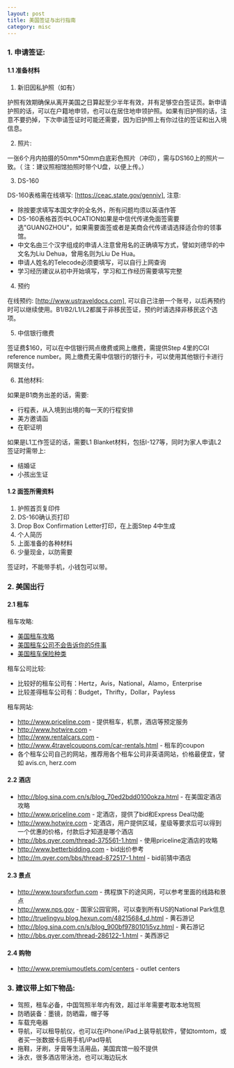 ```yaml
---
layout: post
title: 美国签证与出行指南
category: misc
---
```


### 1. 申请签证:

#### 1.1 准备材料

1) 新旧因私护照（如有）

护照有效期确保从离开美国之日算起至少半年有效，并有足够空白签证页。新申请护照的话，可以在户籍地申领，也可以在居住地申领护照。如果有旧护照的话，注意不要扔掉，下次申请签证时可能还需要，因为旧护照上有你过往的签证和出入境信息。

2) 照片:

一张6个月内拍摄的50mm*50mm白底彩色照片（冲印），需与DS160上的照片一致。（ 注：建议照相馆拍照时带个U盘，以便上传。） 

3) DS-160

DS-160表格需在线填写: [https://ceac.state.gov/genniv], 注意: 

* 除按要求填写本国文字的全名外，所有问题均须以英语作答
* DS-160表格首页中LOCATION如果是中信代传递免面签需要选"GUANGZHOU"，如果需要面签或者是美商会代传递请选择适合你的领事馆。
* 中文名由三个汉字组成的申请人注意曾用名的正确填写方式，譬如刘德华的中文名为Liu Dehua，曾用名则为Liu De Hua。
* 申请人姓名的Telecode必须要填写，可以自行上网查询
* 学习经历建议从初中开始填写，学习和工作经历需要填写完整

4) 预约

在线预约: [http://www.ustraveldocs.com], 可以自己注册一个账号，以后再预约时可以继续使用。B1/B2/L1/L2都属于非移民签证，预约时请选择非移民这个选项。

5) 中信银行缴费

签证费$160，可以在中信银行网点缴费或网上缴费，需提供Step 4里的CGI reference number。网上缴费无需中信银行的银行卡，可以使用其他银行卡进行网银支付。

6) 其他材料:

如果是B1商务出差的话，需要:

* 行程表，从入境到出境的每一天的行程安排
* 美方邀请函
* 在职证明

如果是L1工作签证的话，需要L1 Blanket材料，包括I-127等，同时为家人申请L2签证时需带上:

* 结婚证
* 小孩出生证

#### 1.2 面签所需资料

1. 护照首页复印件
2.  DS-160确认页打印
3. Drop Box Confirmation Letter打印，在上面Step 4中生成
4. 个人简历
5. 上面准备的各种材料
6. 少量现金，以防需要

签证时，不能带手机，小钱包可以带。

### 2. 美国出行

#### 2.1 租车

租车攻略:

* [美国租车攻略](http://www.nemoliu.com/2011/01/10/%E7%BE%8E%E5%9B%BD%E7%A7%9F%E8%BD%A6%E6%94%BB%E7%95%A5/)
* [美国租车公司不会告诉你的5件事](http://www.bnet.com.cn/2012/0419/2089465.shtml)
* [美国租车保险种类](http://bbs.qyer.com/thread-50067-1.html)

租车公司比较:

* 比较好的租车公司有：Hertz，Avis，National，Alamo，Enterprise
* 比较差得租车公司有：Budget，Thrifty，Dollar，Payless

租车网站:

* <http://www.priceline.com> - 提供租车，机票，酒店等预定服务
* <http://www.hotwire.com> - 
* <http://www.rentalcars.com> - 
* <http://www.4travelcoupons.com/car-rentals.html> - 租车的coupon
* 各个租车公司自己的网站，推荐用各个租车公司非英语网站，价格最便宜，譬如 avis.cn, herz.com

#### 2.2 酒店

* <http://blog.sina.com.cn/s/blog_70ed2bdd0100okza.html> - 在美国定酒店攻略
* <http://www.priceline.com> - 定酒店，提供了bid和Express Deal功能
* <http://www.hotwire.com> - 定酒店，用户提供区域，星级等要求后可以得到一个优惠的价格，付款后才知道是哪个酒店
* <http://bbs.qyer.com/thread-375561-1.html> - 使用priceline定酒店的攻略
* <http://www.betterbidding.com> - bid出价参考
* <http://m.qyer.com/bbs/thread-872517-1.html> - bid前猜中酒店

#### 2.3 景点

* <http://www.toursforfun.com> - 携程旗下的途风网，可以参考里面的线路和景点
* <http://www.nps.gov> - 国家公园官网，可以查到所有US的National Park信息
* <http://truelingyu.blog.hexun.com/48215684_d.html> - 黄石游记
* <http://blog.sina.com.cn/s/blog_900bf9780101i5vz.html> - 黄石游记
* <http://bbs.qyer.com/thread-286122-1.html> - 美西游记

#### 2.4 购物

* <http://www.premiumoutlets.com/centers> - outlet centers

### 3. 建议带上如下物品:

* 驾照，租车必备，中国驾照半年内有效，超过半年需要考取本地驾照
* 防晒装备：墨镜，防晒霜，帽子等
* 车载充电器
* 导航，可以租导航仪，也可以在iPhone/iPad上装导航软件，譬如tomtom，或者买一张数据卡后用手机/iPad导航
* 拖鞋，牙刷，牙膏等生活用品，美国宾馆一般不提供
* 泳衣，很多酒店带泳池，也可以海边玩水
